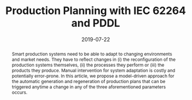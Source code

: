 ---
abstract: Smart production systems need to be able to adapt to changing environments
  and market needs. They have to reflect changes in (i) the reconfiguration of the
  production systems themselves, (ii) the processes they perform or (iii) the products
  they produce. Manual intervention for system adaptation is costly and potentially
  error-prone. In this article, we propose a model-driven approach for the automatic
  generation and regeneration of production plans that can be triggered anytime a
  change in any of the three aforementioned parameters occurs.
authors:
- Bernhard Wally
- Ji&#345;í Vysko&#269;il
- Petr Novak
- Christian Huemer
- Radek Sindelar
- P. Kadera
- Alexandra Mazak
- Manuel Wimmer
date: '2019-07-22'
featured: false
publication_types:
- '0'
publishDate: '2019-07-22'
title: Production Planning with IEC 62264 and PDDL
url_pdf: ''
---